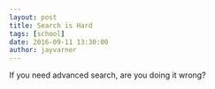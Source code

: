 ```yaml
---
layout: post
title: Search is Hard
tags: [school]
date: 2016-09-11 13:30:00
author: jayvarner
---
```

If you need advanced search, are you doing it wrong?
